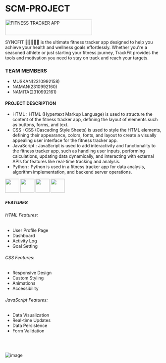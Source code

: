 # SCM-PROJECT
<img src="https://img.shields.io/badge/FITNESS%20TRACKER%20APP-pink?style=flat-square" alt="FITNESS TRACKER APP" width="280" height="50" />

SYNCFIT 🏋🏽🔥💪🏼 is the ultimate fitness tracker app designed to help you achieve your health and wellness goals effortlessly. Whether you're a seasoned athlete or just starting your fitness journey, TrackFit provides the tools and motivation you need to stay on track and reach your targets.

### TEAM MEMBERS
- MUSKAN(2310992158)
- NAMAN(2310992160)
- NAMITA(2310992161)

#### PROJECT DESCRIPTION
- HTML : HTML (Hypertext Markup Language) is used to structure the content of the fitness tracker app, defining the layout of elements such as buttons, forms, and text.
- CSS : CSS (Cascading Style Sheets) is used to style the HTML elements, defining their appearance, colors, fonts, and layout to create a visually appealing user interface for the fitness tracker app.
- JavaScript : JavaScript is used to add interactivity and functionality to the fitness tracker app, such as handling user inputs, performing calculations, updating data dynamically, and interacting with external 
  APIs for features like real-time tracking and analysis.
- Python : Python is used in a fitness tracker app for data analysis, algorithm implementation, and backend server operations.
<div>
<div class="inline-block">
<img src="https://upload.wikimedia.org/wikipedia/commons/6/61/HTML5_logo_and_wordmark.svg" width="45" height="45"/>
<img src="https://billing.flourisense.in/wp-content/uploads/2022/11/css3.png" width="45" height="45"/>
<img src="https://encrypted-tbn0.gstatic.com/images?q=tbn:ANd9GcS59m3YRaOrM0AN8pdjaAVxR1SEpPaHBVWa1w&usqp=CAU" width="45" height="45"/>
<img src="https://upload.wikimedia.org/wikipedia/commons/thumb/0/0a/Python.svg/1200px-Python.svg.png" width="45" height="45"/>
</div>

##### FEATURES

###### HTML Features:
- User Profile Page
- Dashboard
- Activity Log
- Goal Setting

###### CSS Features:
- Responsive Design
- Custom Styling
- Animations 
- Accessibility


###### JavaScript Features:
- Data Visualization 
- Real-time Updates
- Data Persistence 
- Form Validation 
<br>
<br>


![image](https://github.com/naman0403/SCM-Project/assets/156660444/888e71f6-ddd6-4b7d-be50-501e587fd324)





